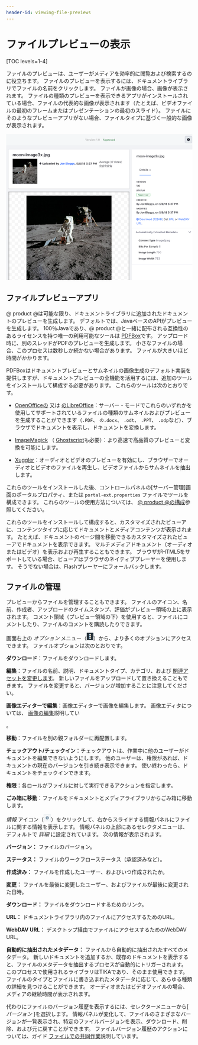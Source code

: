 ```yaml
---
header-id: viewing-file-previews
---
```


# ファイルプレビューの表示

[TOC levels=1-4]

ファイルのプレビューは、ユーザーがメディアを効率的に閲覧および検索するのに役立ちます。 ファイルのプレビューを表示するには、ドキュメントライブラリでファイルの名前をクリックします。 ファイルが画像の場合、画像が表示されます。 ファイルの種類のプレビューを表示できるアプリがインストールされている場合、ファイルの代表的な画像が表示されます（たとえば、ビデオファイルの最初のフレームまたはプレゼンテーションの最初のスライド）。 ファイルにそのようなプレビューアプリがない場合、ファイルタイプに基づく一般的な画像が表示されます。

![図1：ファイルのプレビューでは、ファイルを表示および管理できます。](../../../../images/dm-file-entry-details.png)

## ファイルプレビューアプリ

@ product @は可能な限り、ドキュメントライブラリに追加されたドキュメントのプレビューを生成します。 デフォルトでは、JavaベースのAPIがプレビューを生成します。 100％Javaであり、@ product @と一緒に配布される互換性のあるライセンスを持つ唯一の利用可能なツールは [PDFBox](https://pdfbox.apache.org)です。 アップロード時に、別のスレッドがPDFのプレビューを生成します。 小さなファイルの場合、このプロセスは数秒しか続かない場合があります。 ファイルが大きいほど時間がかかります。

PDFBoxはドキュメントプレビューとサムネイルの画像生成のデフォルト実装を提供しますが、ドキュメントプレビューの全機能を活用するには、追加のツールをインストールして構成する必要があります。 これらのツールは次のとおりです。

  - [OpenOfficeの](http://www.openoffice.org) 又は [のLibreOffice](http://www.libreoffice.org)：サーバー・モードでこれらのいずれかを使用してサポートされているファイルの種類のサムネイルおよびプレビューを生成することができます（`.PDF`、 `の.docx`、 `.odt`、 `.PPT`、 `.odp`など）、ブラウザでドキュメントを表示し、ドキュメントを変換します。

  - [ImageMagick](http://www.imagemagick.org) （ [Ghostscript](http://www.ghostscript.com)も必要）：より高速で高品質のプレビューと変換を可能にします。

  - [Xuggler](http://www.xuggle.com/xuggler)：オーディオとビデオのプレビューを有効にし、ブラウザーでオーディオとビデオのファイルを再生し、ビデオファイルからサムネイルを抽出します。

これらのツールをインストールした後、コントロールパネルの[サーバー管理]画面のポータルプロパティ、または `portal-ext.properties` ファイルでツールを構成できます。 これらのツールの使用方法については、 [@ product @の構成](/docs/7-1/user/-/knowledge_base/u/setting-up)参照してください。

これらのツールをインストールして構成すると、カスタマイズされたビューアに、コンテンツタイプに応じてドキュメントとメディアコンテンツが表示されます。 たとえば、ドキュメントのページ間を移動できるカスタマイズされたビューアでドキュメントを表示できます。 マルチメディアドキュメント（オーディオまたはビデオ）を表示および再生することもできます。 ブラウザがHTML5をサポートしている場合、ビューアはブラウザのネイティブプレーヤーを使用します。 そうでない場合は、Flashプレーヤーにフォールバックします。

## ファイルの管理

プレビューからファイルを管理することもできます。 ファイルのアイコン、名前、作成者、アップロードのタイムスタンプ、評価がプレビュー領域の上に表示されます。 コメント領域（プレビュー領域の下）を使用すると、ファイルにコメントしたり、ファイルのコメントを購読したりできます。

画面右上の *オプション* メニュー（![Options](../../../../images/icon-options.png)）から、より多くのオプションにアクセスできます。 ファイルオプションは次のとおりです。

**ダウンロード**：ファイルをダウンロードします。

**編集**：ファイルの名前、説明、ドキュメントタイプ、カテゴリ、および [関連アセットを変更します](/docs/7-1/user/-/knowledge_base/u/defining-content-relationships)。 新しいファイルをアップロードして置き換えることもできます。 ファイルを変更すると、バージョンが増加することに注意してください。

**画像エディターで編集**：画像エディターで画像を編集します。 画像エディタについては、 [画像の編集](/docs/7-1/user/-/knowledge_base/u/editing-images)説明してい

 。</p> 

**移動**：ファイルを別の親フォルダーに再配置します。

**チェックアウト/チェックイン**：チェックアウトは、作業中に他のユーザーがドキュメントを編集できないようにします。 他のユーザーは、権限があれば、ドキュメントの現在のバージョンを引き続き表示できます。 使い終わったら、ドキュメントをチェックインできます。

**権限**：各ロールがファイルに対して実行できるアクションを指定します。

**ごみ箱に移動**：ファイルをドキュメントとメディアライブラリからごみ箱に移動します。

*情報* アイコン（![**i**](../../../../images/icon-information.png)）をクリックして、右からスライドする情報パネルにファイルに関する情報を表示します。 情報パネルの上部にあるセレクタメニューは、デフォルトで *詳細* に設定されています。 次の情報が表示されます。

**バージョン：** ファイルのバージョン。

**ステータス：** ファイルのワークフローステータス（承認済みなど）。

**作成済み：** ファイルを作成したユーザー、およびいつ作成されたか。

**変更：** ファイルを最後に変更したユーザー、およびファイルが最後に変更された日時。

**ダウンロード：** ファイルをダウンロードするためのリンク。

**URL：** ドキュメントライブラリ内のファイルにアクセスするためのURL。

**WebDAV URL：** デスクトップ経由でファイルにアクセスするためのWebDAV URL。

**自動的に抽出されたメタデータ：** ファイルから自動的に抽出されたすべてのメタデータ。 新しいドキュメントを追加するか、既存のドキュメントを表示すると、ファイルのメタデータを抽出するプロセスが自動的にトリガーされます。 このプロセスで使用されるライブラリはTIKAであり、そのまま使用できます。 ファイルのタイプとファイルに書き込まれたメタデータに応じて、あらゆる種類の詳細を見つけることができます。 オーディオまたはビデオファイルの場合、メディアの継続時間が表示されます。

代わりにファイルのバージョン履歴を表示するには、セレクターメニューから[ *バージョン* ]を選択します。 情報パネルが変化して、ファイルのさまざまなバージョンが一覧表示され、特定のファイルバージョンを表示、ダウンロード、削除、および元に戻すことができます。 ファイルバージョン履歴のアクションについては、ガイド [ファイルでの共同作業](/docs/7-0/user/-/knowledge_base/u/collaborating-on-files)説明しています。
